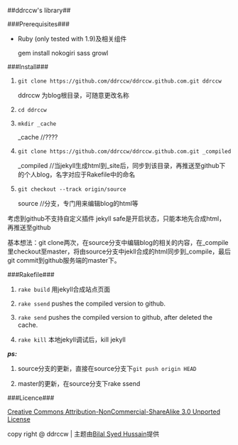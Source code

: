 ##ddrccw's library##

###Prerequisites###

* Ruby (only tested with 1.9)及相关组件

	gem install nokogiri sass growl
	
###Install###

1. `git clone https://github.com/ddrccw/ddrccw.github.com.git ddrccw`

	ddrccw 为blog根目录，可随意更改名称

2. `cd ddrccw`
3. `mkdir _cache`

	_cache       //????

4. `git clone https://github.com/ddrccw/ddrccw.github.com.git _compiled`

	_compiled    //当jekyll生成html到_site后，同步到该目录，再推送至github下的个人blog，名字对应于Rakefile中的命名

5. `git checkout --track origin/source`

	source       //分支，专门用来编辑blog的html等


考虑到github不支持自定义插件  jekyll safe是开启状态，只能本地先合成html，再推送至github

基本想法：git clone两次，在source分支中编辑blog的相关的内容，在_compile里checkout至master，将由source分支中jekll合成的html同步到_compile，最后git commit到github服务端的master下。

###Rakefile###

1. `rake build`      用jekyll合成站点页面

2. `rake ssend`      pushes the compiled version to github.

3. `rake send`       pushes the compiled version to github, after deleted the cache.

4. `rake kill`       本地jekyll调试后，kill jekyll

***ps:***

1. source分支的更新，直接在source分支下`git push origin HEAD`

2. master的更新，在source分支下rake ssend
    

###Licence###

[Creative Commons Attribution-NonCommercial-ShareAlike 3.0 Unported License](http://creativecommons.org/licenses/by-nc-sa/3.0/deed.zh)



copy right @ ddrccw  |  主题由[Bilal Syed Hussain](http://bilalh.github.com)提供
